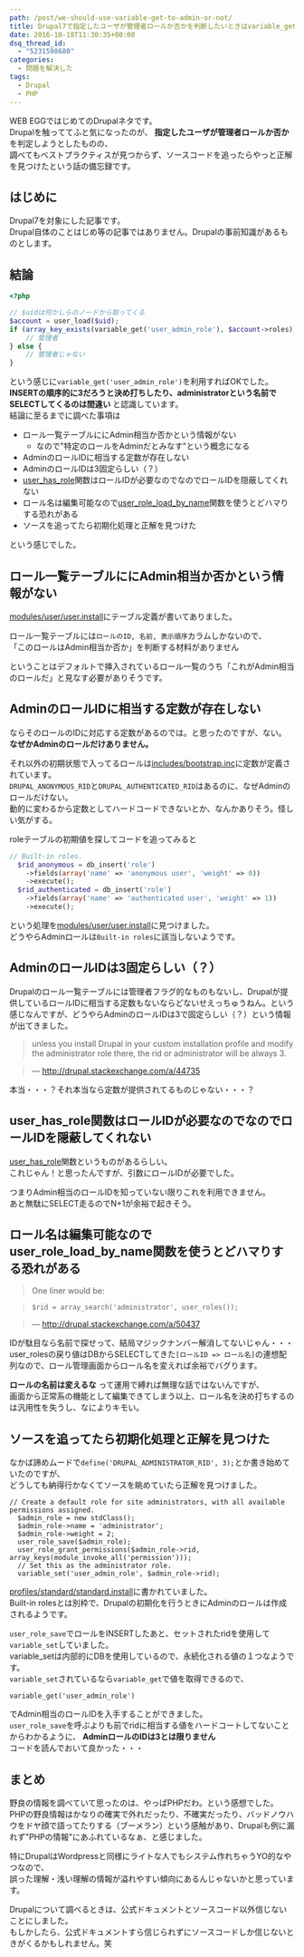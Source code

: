 ```yaml
---
path: /post/we-should-use-variable-get-to-admin-or-not/
title: Drupal7で指定したユーザが管理者ロールか否かを判断したいときはvariable_getを使いましょう
date: 2016-10-18T11:30:35+00:00
dsq_thread_id:
  - "5231598680"
categories:
  - 問題を解決した
tags:
  - Drupal
  - PHP
---
```

WEB EGGではじめてのDrupalネタです。  
Drupalを触っててふと気になったのが、 **指定したユーザが管理者ロールか否か** を判定しようとしたものの、  
調べてもベストプラクティスが見つからず、ソースコードを追ったらやっと正解を見つけたという話の備忘録です。

<!--more-->

はじめに
----------------------------------------

Drupal7を対象にした記事です。  
Drupal自体のことはじめ等の記事ではありません。Drupalの事前知識があるものとします。

結論
----------------------------------------

```php
<?php

// $uidは何かしらのノードから取ってくる
$account = user_load($uid);
if (array_key_exists(variable_get('user_admin_role'), $account->roles)) {
    // 管理者
} else {
    // 管理者じゃない
}
```

という感じに`variable_get('user_admin_role')`を利用すればOKでした。  
**INSERTの順序的に3だろうと決め打ちしたり、administratorという名前でSELECTしてくるのは間違い** と認識しています。  
結論に至るまでに調べた事項は

  * ロール一覧テーブルににAdmin相当か否かという情報がない 
      * なので"特定のロールをAdminだとみなす"という概念になる
  * AdminのロールIDに相当する定数が存在しない
  * AdminのロールIDは3固定らしい（？）
  * [user_has_role](https://api.drupal.org/api/drupal/modules!user!user.module/function/user_has_role/7.x)関数はロールIDが必要なのでなのでロールIDを隠蔽してくれない
  * ロール名は編集可能なので[user_role_load_by_name](https://api.drupal.org/api/drupal/modules%21user%21user.module/function/user_role_load_by_name/7.x)関数を使うとどハマりする恐れがある
  * ソースを追ってたら初期化処理と正解を見つけた

という感じでした。

ロール一覧テーブルににAdmin相当か否かという情報がない
----------------------------------------

[modules/user/user.install](https://github.com/drupal/drupal/blob/7.x/modules/user/user.install#L93)にテーブル定義が書いてありました。

ロール一覧テーブルには`ロールのID, 名前, 表示順序`カラムしかないので、  
「このロールはAdmin相当か否か」を判断する材料がありません

ということはデフォルトで挿入されているロール一覧のうち「これがAdmin相当のロールだ」と見なす必要がありそうです。

AdminのロールIDに相当する定数が存在しない
----------------------------------------

ならそのロールのIDに対応する定数があるのでは。と思ったのですが、ない。 **なぜかAdminのロールだけありません。**

それ以外の初期状態で入ってるロールは[includes/bootstrap.inc](https://github.com/drupal/drupal/blob/7.x/includes/bootstrap.inc#L160)に定数が定義されています。  
`DRUPAL_ANONYMOUS_RID`と`DRUPAL_AUTHENTICATED_RID`はあるのに、なぜAdminのロールだけない。  
動的に変わるから定数としてハードコードできないとか、なんかありそう。怪しい気がする。

roleテーブルの初期値を探してコードを追ってみると

```php
// Built-in roles.
  $rid_anonymous = db_insert('role')
    ->fields(array('name' => 'anonymous user', 'weight' => 0))
    ->execute();
  $rid_authenticated = db_insert('role')
    ->fields(array('name' => 'authenticated user', 'weight' => 1))
    ->execute();
```

という処理を[modules/user/user.install](https://github.com/drupal/drupal/blob/7.x/modules/user/user.install#L320)に見つけました。  
どうやらAdminロールは`Built-in roles`に該当しないようです。

AdminのロールIDは3固定らしい（？）
----------------------------------------

Drupalのロール一覧テーブルには管理者フラグ的なものもないし、Drupalが提供しているロールIDに相当する定数もないならどないせえっちゅうねん。という感じなんですが、どうやらAdminのロールIDは3で固定らしい（？）という情報が出てきました。

> unless you install Drupal in your custom installation profile and modify the administrator role there, the rid or administrator will be always 3.
    
> &mdash; <http://drupal.stackexchange.com/a/44735>

本当・・・？それ本当なら定数が提供されてるものじゃない・・・？

user_has_role関数はロールIDが必要なのでなのでロールIDを隠蔽してくれない
----------------------------------------

[user_has_role](https://api.drupal.org/api/drupal/modules!user!user.module/function/user_has_role/7.x)関数というものがあるらしい。  
これじゃん！と思ったんですが、引数にロールIDが必要でした。

つまりAdmin相当のロールIDを知っていない限りこれを利用できません。  
あと無駄にSELECT走るのでN+1が余裕で起きそう。

ロール名は編集可能なのでuser_role_load_by_name関数を使うとどハマりする恐れがある
----------------------------------------

> One liner would be:
    
> `$rid = array_search('administrator', user_roles());`
    
> &mdash; <http://drupal.stackexchange.com/a/50437>

IDが駄目なら名前で探せって、結局マジックナンバー解消してないじゃん・・・  
user_rolesの戻り値はDBからSELECTしてきた`[ロールID => ロール名]`の連想配列なので、ロール管理画面からロール名を変えれば余裕でバグります。

**ロールの名前は変えるな** って運用で縛れば無理な話ではないんですが、  
画面から正常系の機能として編集できてしまう以上、ロール名を決め打ちするのは汎用性を失うし、なによりキモい。

ソースを追ってたら初期化処理と正解を見つけた
----------------------------------------

なかば諦めムードで`define('DRUPAL_ADMINISTRATOR_RID', 3);`とか書き始めていたのですが、  
どうしても納得行かなくてソースを眺めていたら正解を見つけました。

```
// Create a default role for site administrators, with all available permissions assigned.
  $admin_role = new stdClass();
  $admin_role->name = 'administrator';
  $admin_role->weight = 2;
  user_role_save($admin_role);
  user_role_grant_permissions($admin_role->rid, array_keys(module_invoke_all('permission')));
  // Set this as the administrator role.
  variable_set('user_admin_role', $admin_role->rid);
```

[profiles/standard/standard.install](https://github.com/drupal/drupal/blob/7.x/profiles/standard/standard.install#L406)に書かれていました。  
Built-in rolesとは別枠で、Drupalの初期化を行うときにAdminのロールは作成されるようです。

`user_role_save`でロールをINSERTしたあと、セットされたridを使用して`variable_set`していました。  
variable_setは内部的にDBを使用しているので、永続化される値の１つなようです。  
`variable_set`されているなら`variable_get`で値を取得できるので、

```
variable_get('user_admin_role')
```

でAdmin相当のロールIDを入手することができました。  
`user_role_save`を呼ぶよりも前でridに相当する値をハードコートしてないことからわかるように、 **AdminロールのIDは3とは限りません**  
コードを読んでおいて良かった・・・

まとめ
----------------------------------------

野良の情報を調べていて思ったのは、やっぱPHPだわ。という感想でした。  
PHPの野良情報はかなりの確実で外れだったり、不確実だったり、バッドノウハウをドヤ顔で語ってたりする（ブーメラン）という感触があり、Drupalも例に漏れず"PHPの情報"にあふれているなぁ、と感じました。

特にDrupalはWordpressと同様にライトな人でもシステム作れちゃうYO的なやつなので、  
誤った理解・浅い理解の情報が溢れやすい傾向にあるんじゃないかと思っています。

Drupalについて調べるときは、公式ドキュメントとソースコード以外信じないことにしました。  
もしかしたら、公式ドキュメントすら信じられずにソースコードしか信じないときがくるかもしれません。笑

<div style="font-size:0px;height:0px;line-height:0px;margin:0;padding:0;clear:both">
</div>